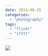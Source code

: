 ```yaml
---
date: 2014-09-25
categories: 
  - "photography"
tags: 
  - "flickr"
  - "ifttt"
---
```


![](https://farm4.staticflickr.com/3915/15168324660_fea0f5b51a_b.jpg)
